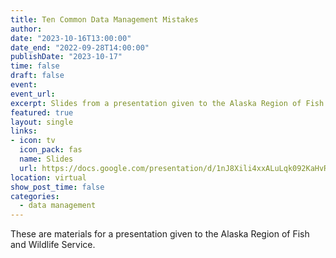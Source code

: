 ```yaml
---
title: Ten Common Data Management Mistakes
author: 
date: "2023-10-16T13:00:00"
date_end: "2022-09-28T14:00:00"
publishDate: "2023-10-17"
time: false
draft: false
event: 
event_url: 
excerpt: Slides from a presentation given to the Alaska Region of Fish and Wildlife Service.
featured: true
layout: single
links:
- icon: tv
  icon_pack: fas
  name: Slides
  url: https://docs.google.com/presentation/d/1nJ8Xili4xxALuLqk092KaHvRlXXC8NP8WXIHTe1BrAY
location: virtual
show_post_time: false
categories:
  - data management
---
```


These are materials for a presentation given to the Alaska Region of Fish and Wildlife Service.
